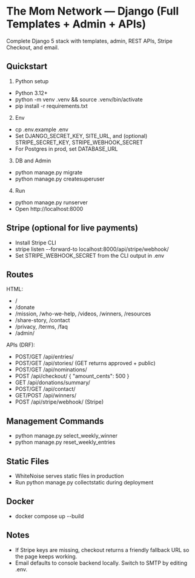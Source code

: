# The Mom Network — Django (Full Templates + Admin + APIs)

Complete Django 5 stack with templates, admin, REST APIs, Stripe Checkout, and email.

## Quickstart

1) Python setup
- Python 3.12+
- python -m venv .venv && source .venv/bin/activate
- pip install -r requirements.txt

2) Env
- cp .env.example .env
- Set DJANGO_SECRET_KEY, SITE_URL, and (optional) STRIPE_SECRET_KEY, STRIPE_WEBHOOK_SECRET
- For Postgres in prod, set DATABASE_URL

3) DB and Admin
- python manage.py migrate
- python manage.py createsuperuser

4) Run
- python manage.py runserver
- Open http://localhost:8000

## Stripe (optional for live payments)
- Install Stripe CLI
- stripe listen --forward-to localhost:8000/api/stripe/webhook/
- Set STRIPE_WEBHOOK_SECRET from the CLI output in .env

## Routes

HTML:
- /
- /donate
- /mission, /who-we-help, /videos, /winners, /resources
- /share-story, /contact
- /privacy, /terms, /faq
- /admin/

APIs (DRF):
- POST/GET /api/entries/
- POST/GET /api/stories/ (GET returns approved + public)
- POST/GET /api/nominations/
- POST /api/checkout/        { "amount_cents": 500 }
- GET  /api/donations/summary/
- POST/GET /api/contact/
- GET/POST /api/winners/
- POST /api/stripe/webhook/   (Stripe)

## Management Commands
- python manage.py select_weekly_winner
- python manage.py reset_weekly_entries

## Static Files
- WhiteNoise serves static files in production
- Run python manage.py collectstatic during deployment

## Docker
- docker compose up --build

## Notes
- If Stripe keys are missing, checkout returns a friendly fallback URL so the page keeps working.
- Email defaults to console backend locally. Switch to SMTP by editing .env.
